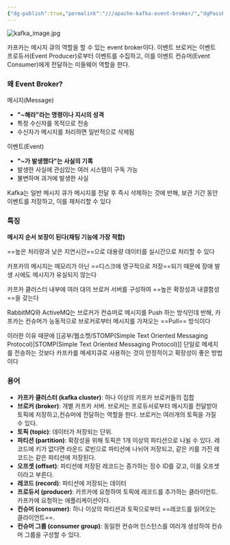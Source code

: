 ```yaml
---
{"dg-publish":true,"permalink":"///apache-kafka-event-broker/","dgPassFrontmatter":true}
---
```



![kafka_image.jpg](/img/user/첨부파일/kafka_image.jpg)

카프카는 메시지 큐의 역할을 할 수 있는 event broker이다. 이벤트 브로커는 이벤트 프로듀서(Event Producer)로부터 이벤트를 수집하고, 이를 이벤트 컨슈머(Event Consumer)에게 전달하는 미들웨어 역할을 한다.

### 왜 Event Broker?

메시지(Message)
- **"~해라"라는 명령이나 지시의 성격**
- 특정 수신자를 목적으로 전송
- 수신자가 메시지를 처리하면 일반적으로 삭제됨

이벤트(Event)
- **"~가 발생했다"는 사실의 기록**
- 발생한 사실에 관심있는 여러 시스템이 구독 가능
- 불변하며 과거에 발생한 사실

Kafka는 일반 메시지 큐가 메시지를 전달 후 즉시 삭제하는 것에 반해, 보관 기간 동안 이벤트를 저장하고, 이를 재처리할 수 있다

### 특징

**메시지 순서 보장이 된다(채팅 기능에 가장 적합)**

==높은 처리량과 낮은 지연시간==으로 대용량 데이터를 실시간으로 처리할 수 있다

카프카의 메시지는 메모리가 아닌 ==디스크에 영구적으로 저장==되기 때문에 장애 발생 시에도 메시지가 유실되지 않는다

카프카 클러스터 내부에 여러 대의 브로커 서버를 구성하여 ==높은 확장성과 내결함성==을 갖는다

RabbitMQ와 ActiveMQ는 브로커가 컨슈머로 메시지를 Push 하는 방식인데 반해, 카프카는 컨슈머가 능동적으로 브로커로부터 메시지를 가져오는 ==Pull== 방식이다

이러한 이유 때문에 [[공부/웹소켓/STOMP(Simple Text Oriented Messaging Protocol)\|STOMP(Simple Text Oriented Messaging Protocol)]] 단일로 메세지를 전송하는 것보다 카프카를 메세지큐로 사용하는 것이 안정적이고 확장성이 좋은 방법이다

### 용어

- **카프카 클러스터 (kafka cluster)**: 하나 이상의 카프카 브로커들의 집합
- **브로커 (broker)**: 개별 카프카 서버. 브로커는 프로듀서로부터 메시지를 전달받아 토픽에 저장하고,컨슈머에 전달하는 역할을 한다. 브로커는 여러개의 토픽을 가질 수 있다.
- **토픽 (topic)**: 데이터가 저장되는 단위.
- **파티션 (partition)**: 확장성을 위해 토픽은 1개 이상의 파티션으로 나뉠 수 있다. 레코드에 키가 없다면 라운드 로빈으로 파티션에 나뉘어 저장되고, 같은 키를 가진 레코드는 같은 파티션에 저장된다.
- **오프셋 (offset)**: 파티션에 저장된 레코드는 증가하는 정수 ID를 갖고, 이를 오프셋이라고 부른다.
- **레코드 (record)**: 파티션에 저장되는 데이터
- **프로듀서 (producer)**: 카프카에 요청하여 토픽에 레코드를 추가하는 클라이언트. 카프카에 요청하는 애플리케이션이다.
- **컨슈머 (consumer)**: 하나 이상의 파티션과 토픽으로부터 ==레코드를 읽어오는 클라이언트==. 
- **컨슈머 그룹 (consumer group)**: 동일한 컨슈머 인스턴스를 여러개 생성하여 컨슈머 그룹을 구성할 수 있다.